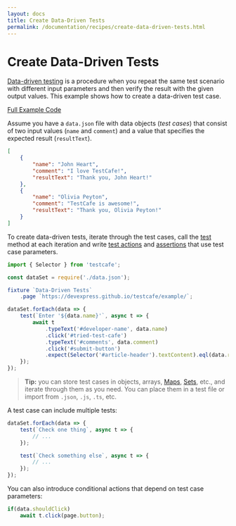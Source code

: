 ```yaml
---
layout: docs
title: Create Data-Driven Tests
permalink: /documentation/recipes/create-data-driven-tests.html
---
```

# Create Data-Driven Tests

[Data-driven testing](https://en.wikipedia.org/wiki/Data-driven_testing) is a procedure when you repeat the same test scenario with different input parameters and then verify the result with the given output values. This example shows how to create a data-driven test case.

[Full Example Code](https://github.com/DevExpress/testcafe-examples/tree/master/examples/create-data-driven-tests)

Assume you have a `data.json` file with data objects (*test cases*) that consist of two input values (`name` and `comment`) and a value that specifies the expected result (`resultText`).

```json
[
    {
        "name": "John Heart",
        "comment": "I love TestCafe!",
        "resultText": "Thank you, John Heart!"
    },
    {
        "name": "Olivia Peyton",
        "comment": "TestCafe is awesome!",
        "resultText": "Thank you, Olivia Peyton!"
    }
]
```

To create data-driven tests, iterate through the test cases, call the [test](../test-api/test-code-structure.md#tests) method at each iteration and write [test actions](../test-api/actions/README.md) and [assertions](../test-api/assertions/README.md) that use test case parameters.

```js
import { Selector } from 'testcafe';

const dataSet = require('./data.json');

fixture `Data-Driven Tests`
    .page `https://devexpress.github.io/testcafe/example/`;

dataSet.forEach(data => {
    test(`Enter '${data.name}'`, async t => {
        await t
            .typeText('#developer-name', data.name)
            .click('#tried-test-cafe')
            .typeText('#comments', data.comment)
            .click('#submit-button')
            .expect(Selector('#article-header').textContent).eql(data.resultText);
    });
});
```

> **Tip:** you can store test cases in objects, arrays, [Maps](https://developer.mozilla.org/en-US/docs/Web/JavaScript/Reference/Global_Objects/Map), [Sets](https://developer.mozilla.org/en-US/docs/Web/JavaScript/Reference/Global_Objects/Set), etc., and iterate through them as you need. You can place them in a test file or import from `.json`, `.js`, `.ts`, etc.

A test case can include multiple tests:

```js
dataSet.forEach(data => {
    test(`Check one thing`, async t => {
        // ...
    });

    test(`Check something else`, async t => {
        // ...
    });
});
```

You can also introduce conditional actions that depend on test case parameters:

```js
if(data.shouldClick)
    await t.click(page.button);
```
